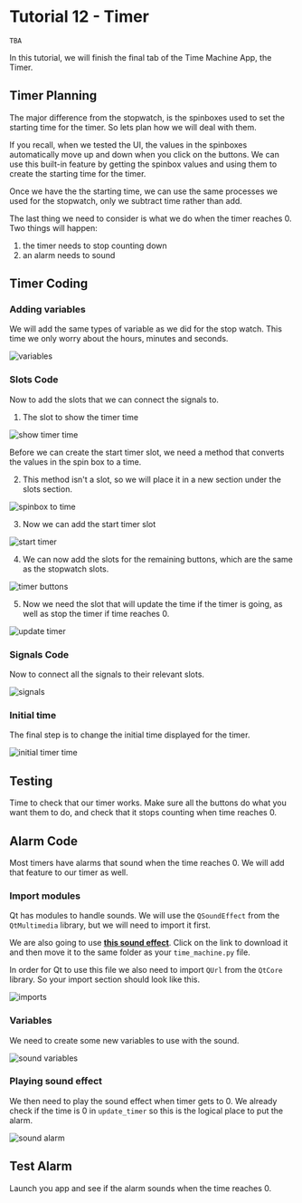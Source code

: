 # Tutorial 12 - Timer

```{admonition} In this tutorial you will:
TBA
```

In this tutorial, we will finish the final tab of the Time Machine App, the Timer.

## Timer Planning

The major difference from the stopwatch, is the spinboxes used to set the starting time for the timer. So lets plan how we will deal with them.

If you recall, when we tested the UI, the values in the spinboxes automatically move up and down when you click on the buttons. We can use this built-in feature by getting the spinbox values and using them to create the starting time for the timer.

Once we have the the starting time, we can use the same processes we used for the stopwatch, only we subtract time rather than add.

The last thing we need to consider is what we do when the timer reaches 0. Two things will happen:

1. the timer needs to stop counting down
2. an alarm needs to sound

## Timer Coding

### Adding variables

We will add the same types of variable as we did for the stop watch. This time we only worry about the hours, minutes and seconds.

![variables](./assets/img/14/01_varaiables.png)

### Slots Code

Now to add the slots that we can connect the signals to.

1. The slot to show the timer time

![show timer time](./assets/img/14/02_show_tm_time.png)

Before we can create the start timer slot, we need a method that converts the values in the spin box to a time. 

2. This method isn't a slot, so we will place it in a new section under the slots section.

![spinbox to time](./assets/img/14/03_spinbox_to_time.png)

3. Now we can add the start timer slot

![start timer](./assets/img/14/04_start_timer.png)

4. We can now add the slots for the remaining buttons, which are the same as the stopwatch slots.

![timer buttons](./assets/img/14/05_remaining_button_slots.png)

5. Now we need the slot that will update the time if the timer is going, as well as stop the timer if time reaches 0.

![update timer](./assets/img/14/06_update_timer.png)

### Signals Code

Now to connect all the signals to their relevant slots.

![signals](./assets/img/14/07_signals.png)

### Initial time

The final step is to change the initial time displayed for the timer.

![initial timer time](./assets/img/14/10_intialise_timer.png)

## Testing

Time to check that our timer works. Make sure all the buttons do what you want them to do, and check that it stops counting when time reaches 0.

## Alarm Code

Most timers have alarms that sound when the time reaches 0. We will add that feature to our timer as well.

### Import modules

Qt has modules to handle sounds. We will use the `QSoundEffect` from the `QtMultimedia` library, but we will need to import it first.

We are also going to use **[this sound effect](./assets/img/14/alarm_sound.wav)**. Click on the link to download it and then move it to the same folder as your `time_machine.py` file.

In order for Qt to use this file we also need to import `QUrl` from the `QtCore` library. So your import section should look like this.

![imports](./assets/img/14/08_imports.png)

### Variables

We need to create some new variables to use with the sound.

![sound variables](./assets/img/14/09_sound_variables.png)

### Playing sound effect

We then need to play the sound effect when timer gets to 0. We already check if the time is 0 in `update_timer` so this is the logical place to put the alarm.

![sound alarm](./assets/img/14/11_sound_alarm.png)

## Test Alarm

Launch you app and see if the alarm sounds when the time reaches 0.